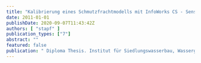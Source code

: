 ```yaml
---
title: "Kalibrierung eines Schmutzfrachtmodells mit InfoWorks CS - Sensitivitätsanalyse und Kalibrierung"
date: 2011-01-01
publishDate: 2020-09-07T11:43:42Z
authors: [ "stapf" ]
publication_types: ["7"]
abstract: ""
featured: false
publication: " Diploma Thesis. Institut für Siedlungswasserbau, Wassergüte- und Abfallwirtschaft. Universität Stuttgart"
---
```


